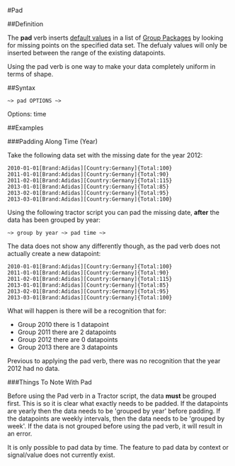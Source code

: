 #Pad 

##Definition

The **pad** verb inserts [default values](../../default.html) in a list of [Group Packages](../../package.html) by looking for missing points on the specified data set. The defualy values will only be inserted between the range of the existing datapoints.

Using the pad verb is one way to make your data completely uniform in terms of shape. 


##Syntax
<script type="text/javascript">
Diagram(
OneOrMore(NonTerminal('GROUP PACKAGE')),  

Terminal('~>'),

    Terminal('pad'),

Choice(0,
  Terminal('time')
),
    

Terminal('~>'),
OneOrMore(NonTerminal('GROUP PACKAGE'))
).addTo();
</script>

```language-tractor
~> pad OPTIONS ~>
```

Options: time

##Examples

###Padding Along Time (Year)

Take the following data set with the missing date for the year 2012:

```language-katsu
2010-01-01[Brand:Adidas][Country:Germany]{Total:100}
2011-01-01[Brand:Adidas][Country:Germany]{Total:90}
2011-02-01[Brand:Adidas][Country:Germany]{Total:115}
2013-01-01[Brand:Adidas][Country:Germany]{Total:85}
2013-02-01[Brand:Adidas][Country:Germany]{Total:95}
2013-03-01[Brand:Adidas][Country:Germany]{Total:100}
```
Using the following tractor script you can pad the missing date, **after** the data has been grouped by year:

```language-tractor
~> group by year ~> pad time ~>
```
The data does not show any differently though, as the pad verb does not actually create a new datapoint:
```language-katsu
2010-01-01[Brand:Adidas][Country:Germany]{Total:100}
2011-01-01[Brand:Adidas][Country:Germany]{Total:90}
2011-02-01[Brand:Adidas][Country:Germany]{Total:115}
2013-01-01[Brand:Adidas][Country:Germany]{Total:85}
2013-02-01[Brand:Adidas][Country:Germany]{Total:95}
2013-03-01[Brand:Adidas][Country:Germany]{Total:100}
```
What will happen is there will be a recognition that for:

- Group 2010 there is 1 datapoint
- Group 2011 there are 2 datapoints
- Group 2012 there are 0 datapoints
- Group 2013 there are 3 datapoints

Previous to applying the pad verb, there was no recognition that the year 2012 had no data.


###Things To Note With Pad

Before using the Pad verb in a Tractor script, the data **must** be grouped first. This is so it is clear what exactly needs to be padded. If the datapoints are yearly then the data needs to be 'grouped by year' before padding. If the datapoints are weekly intervals, then the data needs to be 'grouped by week'. If the data is not grouped before using the pad verb, it will result in an error.

It is only possible to pad data by time. The feature to pad data by context or signal/value does not currently exist.

